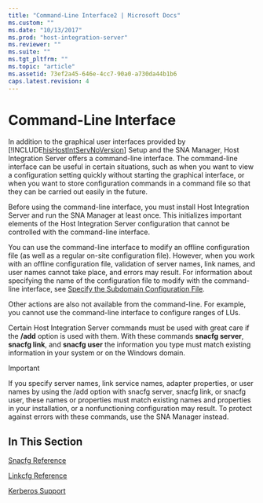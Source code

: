 ```yaml
---
title: "Command-Line Interface2 | Microsoft Docs"
ms.custom: ""
ms.date: "10/13/2017"
ms.prod: "host-integration-server"
ms.reviewer: ""
ms.suite: ""
ms.tgt_pltfrm: ""
ms.topic: "article"
ms.assetid: 73ef2a45-646e-4cc7-90a0-a730da44b1b6
caps.latest.revision: 4
---
```

# Command-Line Interface
In addition to the graphical user interfaces provided by [!INCLUDE[hisHostIntServNoVersion](../core/includes/hishostintservnoversion-md.md)] Setup and the SNA Manager, Host Integration Server offers a command-line interface. The command-line interface can be useful in certain situations, such as when you want to view a configuration setting quickly without starting the graphical interface, or when you want to store configuration commands in a command file so that they can be carried out easily in the future.  
  
 Before using the command-line interface, you must install Host Integration Server and run the SNA Manager at least once. This initializes important elements of the Host Integration Server configuration that cannot be controlled with the command-line interface.  
  
 You can use the command-line interface to modify an offline configuration file (as well as a regular on-site configuration file). However, when you work with an offline configuration file, validation of server names, link names, and user names cannot take place, and errors may result. For information about specifying the name of the configuration file to modify with the command-line interface, see [Specify the Subdomain Configuration File](../core/specify-the-subdomain-configuration-file.md).  
  
 Other actions are also not available from the command-line. For example, you cannot use the command-line interface to configure ranges of LUs.  
  
 Certain Host Integration Server commands must be used with great care if the **/add** option is used with them. With these commands  **snacfg server**, **snacfg link**, and **snacfg user** the information you type must match existing information in your system or on the Windows domain.  
  
> [!IMPORTANT]
>  If you specify server names, link service names, adapter properties, or user names by using the /add option with snacfg server, snacfg link, or snacfg user, these names or properties must match existing names and properties in your installation, or a nonfunctioning configuration may result. To protect against errors with these commands, use the SNA Manager instead.  
  
## In This Section  
 [Snacfg Reference](../core/snacfg-reference.md)  
  
 [Linkcfg Reference](../core/linkcfg-reference.md)  
  
 [Kerberos Support](../core/kerberos-support.md)